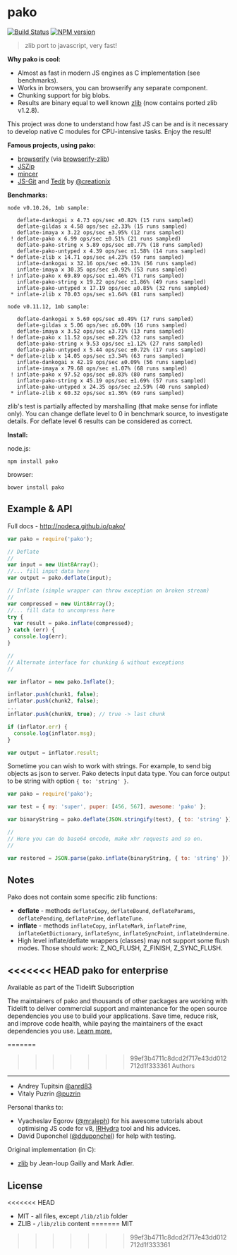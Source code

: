 pako
==========================================

[![Build Status](https://travis-ci.org/nodeca/pako.svg?branch=master)](https://travis-ci.org/nodeca/pako)
[![NPM version](https://img.shields.io/npm/v/pako.svg)](https://www.npmjs.org/package/pako)

> zlib port to javascript, very fast!

__Why pako is cool:__

- Almost as fast in modern JS engines as C implementation (see benchmarks).
- Works in browsers, you can browserify any separate component.
- Chunking support for big blobs.
- Results are binary equal to well known [zlib](http://www.zlib.net/) (now contains ported zlib v1.2.8).

This project was done to understand how fast JS can be and is it necessary to
develop native C modules for CPU-intensive tasks. Enjoy the result!


__Famous projects, using pako:__

- [browserify](http://browserify.org/) (via [browserify-zlib](https://github.com/devongovett/browserify-zlib))
- [JSZip](http://stuk.github.io/jszip/)
- [mincer](https://github.com/nodeca/mincer)
- [JS-Git](https://github.com/creationix/js-git) and
  [Tedit](https://chrome.google.com/webstore/detail/tedit-development-environ/ooekdijbnbbjdfjocaiflnjgoohnblgf)
  by [@creationix](https://github.com/creationix)


__Benchmarks:__

```
node v0.10.26, 1mb sample:

   deflate-dankogai x 4.73 ops/sec ±0.82% (15 runs sampled)
   deflate-gildas x 4.58 ops/sec ±2.33% (15 runs sampled)
   deflate-imaya x 3.22 ops/sec ±3.95% (12 runs sampled)
 ! deflate-pako x 6.99 ops/sec ±0.51% (21 runs sampled)
   deflate-pako-string x 5.89 ops/sec ±0.77% (18 runs sampled)
   deflate-pako-untyped x 4.39 ops/sec ±1.58% (14 runs sampled)
 * deflate-zlib x 14.71 ops/sec ±4.23% (59 runs sampled)
   inflate-dankogai x 32.16 ops/sec ±0.13% (56 runs sampled)
   inflate-imaya x 30.35 ops/sec ±0.92% (53 runs sampled)
 ! inflate-pako x 69.89 ops/sec ±1.46% (71 runs sampled)
   inflate-pako-string x 19.22 ops/sec ±1.86% (49 runs sampled)
   inflate-pako-untyped x 17.19 ops/sec ±0.85% (32 runs sampled)
 * inflate-zlib x 70.03 ops/sec ±1.64% (81 runs sampled)

node v0.11.12, 1mb sample:

   deflate-dankogai x 5.60 ops/sec ±0.49% (17 runs sampled)
   deflate-gildas x 5.06 ops/sec ±6.00% (16 runs sampled)
   deflate-imaya x 3.52 ops/sec ±3.71% (13 runs sampled)
 ! deflate-pako x 11.52 ops/sec ±0.22% (32 runs sampled)
   deflate-pako-string x 9.53 ops/sec ±1.12% (27 runs sampled)
   deflate-pako-untyped x 5.44 ops/sec ±0.72% (17 runs sampled)
 * deflate-zlib x 14.05 ops/sec ±3.34% (63 runs sampled)
   inflate-dankogai x 42.19 ops/sec ±0.09% (56 runs sampled)
   inflate-imaya x 79.68 ops/sec ±1.07% (68 runs sampled)
 ! inflate-pako x 97.52 ops/sec ±0.83% (80 runs sampled)
   inflate-pako-string x 45.19 ops/sec ±1.69% (57 runs sampled)
   inflate-pako-untyped x 24.35 ops/sec ±2.59% (40 runs sampled)
 * inflate-zlib x 60.32 ops/sec ±1.36% (69 runs sampled)
```

zlib's test is partially affected by marshalling (that make sense for inflate only).
You can change deflate level to 0 in benchmark source, to investigate details.
For deflate level 6 results can be considered as correct.

__Install:__

node.js:

```
npm install pako
```

browser:

```
bower install pako
```


Example & API
-------------

Full docs - http://nodeca.github.io/pako/

```javascript
var pako = require('pako');

// Deflate
//
var input = new Uint8Array();
//... fill input data here
var output = pako.deflate(input);

// Inflate (simple wrapper can throw exception on broken stream)
//
var compressed = new Uint8Array();
//... fill data to uncompress here
try {
  var result = pako.inflate(compressed);
} catch (err) {
  console.log(err);
}

//
// Alternate interface for chunking & without exceptions
//

var inflator = new pako.Inflate();

inflator.push(chunk1, false);
inflator.push(chunk2, false);
...
inflator.push(chunkN, true); // true -> last chunk

if (inflator.err) {
  console.log(inflator.msg);
}

var output = inflator.result;

```

Sometime you can wish to work with strings. For example, to send
big objects as json to server. Pako detects input data type. You can
force output to be string with option `{ to: 'string' }`.

```javascript
var pako = require('pako');

var test = { my: 'super', puper: [456, 567], awesome: 'pako' };

var binaryString = pako.deflate(JSON.stringify(test), { to: 'string' });

//
// Here you can do base64 encode, make xhr requests and so on.
//

var restored = JSON.parse(pako.inflate(binaryString, { to: 'string' }));
```


Notes
-----

Pako does not contain some specific zlib functions:

- __deflate__ -  methods `deflateCopy`, `deflateBound`, `deflateParams`,
  `deflatePending`, `deflatePrime`, `deflateTune`.
- __inflate__ - methods `inflateCopy`, `inflateMark`,
  `inflatePrime`, `inflateGetDictionary`, `inflateSync`, `inflateSyncPoint`, `inflateUndermine`.
- High level inflate/deflate wrappers (classes) may not support some flush
  modes. Those should work: Z_NO_FLUSH, Z_FINISH, Z_SYNC_FLUSH.


<<<<<<< HEAD
pako for enterprise
-------------------

Available as part of the Tidelift Subscription

The maintainers of pako and thousands of other packages are working with Tidelift to deliver commercial support and maintenance for the open source dependencies you use to build your applications. Save time, reduce risk, and improve code health, while paying the maintainers of the exact dependencies you use. [Learn more.](https://tidelift.com/subscription/pkg/npm-pako?utm_source=npm-pako&utm_medium=referral&utm_campaign=enterprise&utm_term=repo)


=======
>>>>>>> 99ef3b4711c8dcd2f717e43dd012712d1f333361
Authors
-------

- Andrey Tupitsin [@anrd83](https://github.com/andr83)
- Vitaly Puzrin [@puzrin](https://github.com/puzrin)

Personal thanks to:

- Vyacheslav Egorov ([@mraleph](https://github.com/mraleph)) for his awesome
  tutorials about optimising JS code for v8, [IRHydra](http://mrale.ph/irhydra/)
  tool and his advices.
- David Duponchel ([@dduponchel](https://github.com/dduponchel)) for help with
  testing.

Original implementation (in C):

- [zlib](http://zlib.net/) by Jean-loup Gailly and Mark Adler.


License
-------

<<<<<<< HEAD
- MIT - all files, except `/lib/zlib` folder
- ZLIB - `/lib/zlib` content
=======
MIT
>>>>>>> 99ef3b4711c8dcd2f717e43dd012712d1f333361
